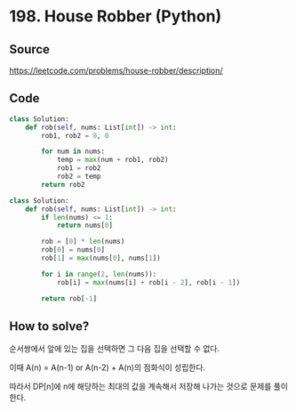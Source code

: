 # 198. House Robber (Python)

## Source

https://leetcode.com/problems/house-robber/description/

## Code

```python
class Solution:
    def rob(self, nums: List[int]) -> int:
        rob1, rob2 = 0, 0

        for num in nums:
            temp = max(num + rob1, rob2)
            rob1 = rob2
            rob2 = temp
        return rob2
```

```python
class Solution:
    def rob(self, nums: List[int]) -> int:
        if len(nums) <= 1:
            return nums[0]

        rob = [0] * len(nums)
        rob[0] = nums[0]
        rob[1] = max(nums[0], nums[1])

        for i in range(2, len(nums)):
            rob[i] = max(nums[i] + rob[i - 2], rob[i - 1])

        return rob[-1]
```

## How to solve?

순서쌍에서 앞에 있는 집을 선택하면 그 다음 집을 선택할 수 없다.

이때 A(n) = A(n-1) or A(n-2) + A(n)의 점화식이 성립한다.

따라서 DP[n]에 n에 해당하는 최대의 값을 계속해서 저장해 나가는 것으로 문제를 풀이한다.
